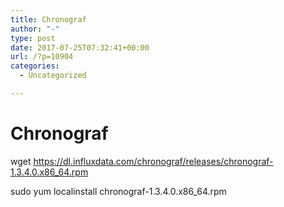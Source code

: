 ```yaml
---
title: Chronograf
author: "-"
type: post
date: 2017-07-25T07:32:41+00:00
url: /?p=10904
categories:
  - Uncategorized

---
```

# Chronograf
wget https://dl.influxdata.com/chronograf/releases/chronograf-1.3.4.0.x86_64.rpm
  
sudo yum localinstall chronograf-1.3.4.0.x86_64.rpm